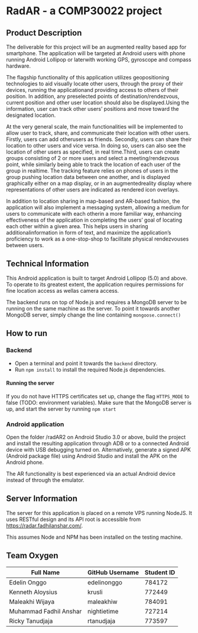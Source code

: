 # RadAR - a COMP30022 project

## Product Description

The deliverable for this project will be an augmented reality based app for smartphone. The application will be targeted at Android users with phone running Android Lollipop or laterwith working GPS, gyroscope and compass hardware.

The flagship functionality of this application utilizes geopositioning technologies to aid visually locate other users, through the proxy of their devices, running the applicationand providing access to others of their position. In addition, any preselected points of destination/rendezvous, current position and other user location should also be displayed.Using the information, user can track other users’ positions and move toward the designated location.

At the very general scale, the main functionalities will be implemented to allow user to track, share, and communicate their location with other users. Firstly, users can add otherusers as friends. Secondly, users can share their location to other users and vice versa. In doing so, users can also see the location of other users as specified, in real time.Third, users can create groups consisting of 2 or more users and select a meeting/rendezvous point, while similarly being able to track the location of each user of the group in realtime.
The tracking feature relies on phones of users in the group pushing location data between one another, and is displayed graphically either on a map display, or in an augmentedreality display where representations of other users are indicated as rendered icon overlays.

In addition to location sharing in map-based and AR-based fashion, the application will also implement a messaging system, allowing a medium for users to communicate with each otherin a more familiar way, enhancing effectiveness of the application in completing the users’ goal of locating each other within a given area. This helps users in sharing additionalinformation in form of text, and maximize the application’s proficiency to work as a one-stop-shop to facilitate physical rendezvouses between users.

## Technical Information
This Android application is built to target Android Lollipop (5.0) and above. To operate to its greatest extent, the application requires permissions for fine location access as wellas camera access.

The backend runs on top of Node.js and requires a MongoDB server to be running on the same machine as the server. To point it towards another MongoDB server, simply change the line containing `mongoose.connect()`

## How to run
### Backend
- Open a terminal and point it towards the `backend` directory.
- Run `npm install` to install the required Node.js dependencies.

#### Running the server
If you do not have HTTPS certificates set up, change the flag `HTTPS_MODE` to false (TODO: environment variables). Make sure that the MongoDB server is up, and start the server by running `npm start`

### Android application
Open the folder /radAR2 on Android Studio 3.0 or above, build the project and install the resulting application through ADB or to a connected Android device with USB debugging turned on. Alternatively, generate a signed APK (Android package file) using Android Studio and install the APK on the Android phone.

The AR functionality is best experienced via an actual Android device instead of through the emulator.

## Server Information
The server for this application is placed on a remote VPS running NodeJS. It uses RESTful design and its API root is accessible from https://radar.fadhilanshar.com/.


This assumes Node and NPM has been installed on the testing machine.

## Team Oxygen

Full Name | GitHub Username | Student ID
---------|--------------------|------------
Edelin Onggo | edelinonggo | 784172
Kenneth Aloysius | krusli |  772449
Maleakhi Wijaya | maleakhiw | 784091
Muhammad Fadhil Anshar | nightietime | 727214
Ricky Tanudjaja | rtanudjaja | 773597
